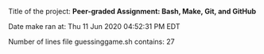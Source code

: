 Title of the project: __Peer-graded Assignment: Bash, Make, Git, and GitHub__

Date make ran at:
Thu 11 Jun 2020 04:52:31 PM EDT

Number of lines file guessinggame.sh contains:
27
